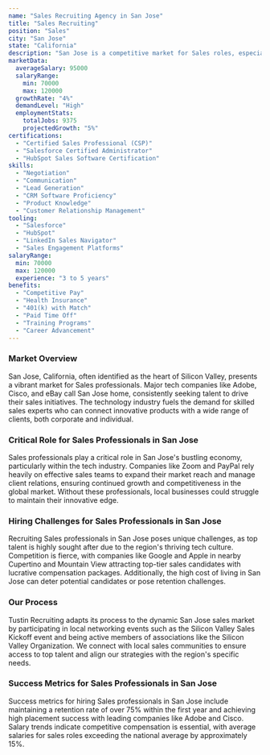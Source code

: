 ```yaml
---
name: "Sales Recruiting Agency in San Jose"
title: "Sales Recruiting"
position: "Sales"
city: "San Jose"
state: "California"
description: "San Jose is a competitive market for Sales roles, especially due to its proximity to the tech industry in Silicon Valley."
marketData:
  averageSalary: 95000
  salaryRange:
    min: 70000
    max: 120000
  growthRate: "4%"
  demandLevel: "High"
  employmentStats:
    totalJobs: 9375
    projectedGrowth: "5%"
certifications:
  - "Certified Sales Professional (CSP)"
  - "Salesforce Certified Administrator"
  - "HubSpot Sales Software Certification"
skills:
  - "Negotiation"
  - "Communication"
  - "Lead Generation"
  - "CRM Software Proficiency"
  - "Product Knowledge"
  - "Customer Relationship Management"
tooling:
  - "Salesforce"
  - "HubSpot"
  - "LinkedIn Sales Navigator"
  - "Sales Engagement Platforms"
salaryRange:
  min: 70000
  max: 120000
  experience: "3 to 5 years"
benefits:
  - "Competitive Pay"
  - "Health Insurance"
  - "401(k) with Match"
  - "Paid Time Off"
  - "Training Programs"
  - "Career Advancement"
---
```


### Market Overview
San Jose, California, often identified as the heart of Silicon Valley, presents a vibrant market for Sales professionals. Major tech companies like Adobe, Cisco, and eBay call San Jose home, consistently seeking talent to drive their sales initiatives. The technology industry fuels the demand for skilled sales experts who can connect innovative products with a wide range of clients, both corporate and individual.
### Critical Role for Sales Professionals in San Jose
Sales professionals play a critical role in San Jose's bustling economy, particularly within the tech industry. Companies like Zoom and PayPal rely heavily on effective sales teams to expand their market reach and manage client relations, ensuring continued growth and competitiveness in the global market. Without these professionals, local businesses could struggle to maintain their innovative edge.

### Hiring Challenges for Sales Professionals in San Jose
Recruiting Sales professionals in San Jose poses unique challenges, as top talent is highly sought after due to the region's thriving tech culture. Competition is fierce, with companies like Google and Apple in nearby Cupertino and Mountain View attracting top-tier sales candidates with lucrative compensation packages. Additionally, the high cost of living in San Jose can deter potential candidates or pose retention challenges.

### Our Process
Tustin Recruiting adapts its process to the dynamic San Jose sales market by participating in local networking events such as the Silicon Valley Sales Kickoff event and being active members of associations like the Silicon Valley Organization. We connect with local sales communities to ensure access to top talent and align our strategies with the region's specific needs.

### Success Metrics for Sales Professionals in San Jose
Success metrics for hiring Sales professionals in San Jose include maintaining a retention rate of over 75% within the first year and achieving high placement success with leading companies like Adobe and Cisco. Salary trends indicate competitive compensation is essential, with average salaries for sales roles exceeding the national average by approximately 15%.